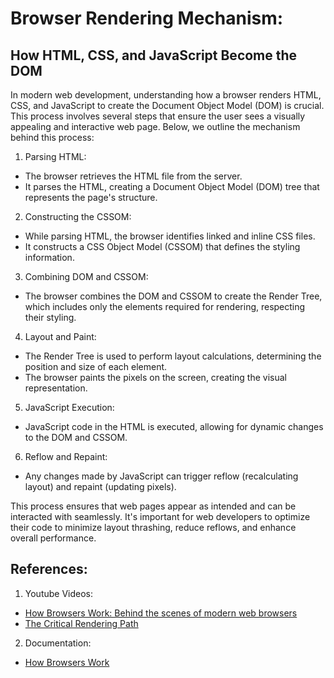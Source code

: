 # Browser Rendering Mechanism: 

## How HTML, CSS, and JavaScript Become the DOM
In modern web development, understanding how a browser renders HTML, CSS, and JavaScript to create the Document Object Model (DOM) is crucial. This process involves several steps that ensure the user sees a visually appealing and interactive web page. Below, we outline the mechanism behind this process:

1. Parsing HTML:

- The browser retrieves the HTML file from the server.
- It parses the HTML, creating a Document Object Model (DOM) tree that represents the page's structure.

2. Constructing the CSSOM:
- While parsing HTML, the browser identifies linked and inline CSS files.
- It constructs a CSS Object Model (CSSOM) that defines the styling information.

3. Combining DOM and CSSOM:
- The browser combines the DOM and CSSOM to create the Render Tree, which includes only the elements required for rendering, respecting their styling.

4. Layout and Paint:
- The Render Tree is used to perform layout calculations, determining the position and size of each element.
- The browser paints the pixels on the screen, creating the visual representation.

5. JavaScript Execution:
- JavaScript code in the HTML is executed, allowing for dynamic changes to the DOM and CSSOM.

6. Reflow and Repaint:
- Any changes made by JavaScript can trigger reflow (recalculating layout) and repaint (updating pixels).

This process ensures that web pages appear as intended and can be interacted with seamlessly. It's important for web developers to optimize their code to minimize layout thrashing, reduce reflows, and enhance overall performance.

## References:
1. Youtube Videos:
- [How Browsers Work: Behind the scenes of modern web browsers](https://www.youtube.com/watch?v=SmE4OwHztCc)
- [The Critical Rendering Path](https://www.youtube.com/watch?v=PkOBnYxqj3k)

2. Documentation:
- [How Browsers Work](https://www.html5rocks.com/en/tutorials/internals/howbrowserswork/)
